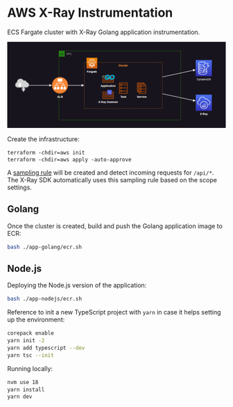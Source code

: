 # AWS X-Ray Instrumentation

ECS Fargate cluster with X-Ray Golang application instrumentation.

<img src=".assets/xray.png" />

Create the infrastructure:

```
terraform -chdir=aws init
terraform -chdir=aws apply -auto-approve
```

A [sampling rule][1] will be created and detect incoming requests for `/api/*`. The X-Ray SDK automatically uses this sampling rule based on the scope settings.

## Golang

Once the cluster is created, build and push the Golang application image to ECR:

```sh
bash ./app-golang/ecr.sh
```

## Node.js

Deploying the Node.js version of the application:

```sh
bash ./app-nodejs/ecr.sh
```

Reference to init a new TypeScript project with `yarn` in case it helps setting up the environment:

```sh
corepack enable
yarn init -2
yarn add typescript --dev
yarn tsc --init
```

Running locally:

```sh
nvm use 18
yarn install
yarn dev
```

[1]: https://docs.aws.amazon.com/xray/latest/devguide/xray-sdk-go-configuration.html#xray-sdk-go-configuration-sampling

